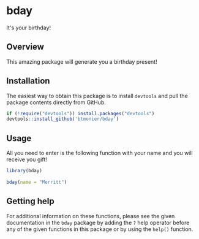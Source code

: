bday
====
It's your birthday!

Overview
--------
This amazing package will generate you a birthday present! 

Installation
------------
The easiest way to obtain this package is to install `devtools` and pull the package contents directly from GitHub.

``` r
if (!require("devtools")) install.packages("devtools")
devtools::install_github('btmonier/bday')
```

Usage
-----
All you need to enter is the following function with your name and you will receive you gift!
 
```r
library(bday)
 
bday(name = "Merritt")
```
 
Getting help
------------
For additional information on these functions, please see the given documentation in the `bday` package by adding the `?` help operator before any of the given functions in this package or by using the `help()` function.